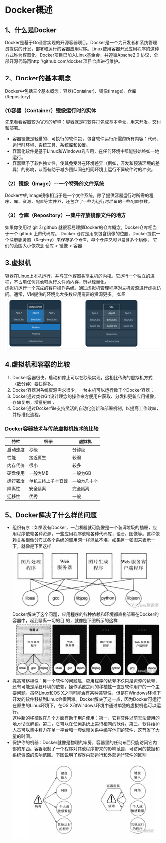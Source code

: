 # Docker概述
## 1、什么是Docker
Docker是基于Go语言实现的开源容器项目。Docker是一个为开发者和系统管理员提供的开发，部署和运行的容器应用程序。Linux使用容器开发应用程序的这种方式称为容器化。Docker项目已加入Linux基金会，并遵循Apache2.0 协议，全部开源代码再http://github.com/docker 项目仓库进行维护。
## 2、Docker的基本概念
Docker中包括三个基本概念：容器(Container)、镜像(Image)、仓库(Repository)   
### (1)容器（Container）镜像运行时的实体
先来看看容器较为官方的解释：容器就是将软件打包成基本单元，用来开发、交付和部署。

- 容器镜像是轻量的、可执行的软件包 ，包含软件运行所需的所有内容：代码、运行时环境、系统工具、系统库和设置。
- 容器化软件是基于Linux和Windows的应用，在任何环境中都能够始终如一地运行。
- 容器赋予了软件独立性，使其免受外在环境差异（例如，开发和预演环境的差异）的影响，从而有助于减少团队间在相同环境上运行不同软件时的冲突。
### （2）镜像（Image）--一个特殊的文件系统
Docker中的Image镜像相当于是一个文件系统，除了提供容器运行时所需的程序、库、资源、配置等文件外，还包含了一些为运行时准备的一些配置参数。
### （3）仓库（Repository）--集中存放镜像文件的地方
如果你使用过 git 和 github 就很容易理解Docker的仓库概念。Docker仓库相当于一个 github 上的代码库。
Docker 仓库是用来包含镜像的位置，Docker提供一个注册服务器（Registry）来保存多个仓库，每个仓库又可以包含多个镜像。
它们的范围大小依次是 仓库 > 镜像 > 容器

## 3.虚拟机
容器在Linux上本机运行，并与其他容器共享主机的内核。它运行一个独立的进程，不占用任何其他可执行文件的内存，所以轻量化。  
虚拟机运行一个完成的客户操作系统，通过虚拟机管理程序对主机资源进行虚拟访问。通常，VM提供的环境比大多数应用需要的资源更多。
如图
![image](./img/docker4.png)
## 4.虚拟机和容器的比较
1. Docker容器很快，启动和停止可以在秒级实现，这相比传统的虚拟机方式（数分钟）要快得多。
2. Docker容器对系统资源需求很少，一台主机可以运行数千个Docker容器；
3. Docker通过类似Git设计理念的操作来方便用户获取、分发和更新应用镜像，存储复用，增量更新；
4. Docker通过Dockerfile支持灵活的自动化创新和部署机制，以提高工作效率，并标准化流程。
### Docker容器技术与传统虚拟机技术的比较
特性|容器|虚拟机
---|---|---
启动速度|秒级|分钟级
性能|接近原生|较弱
内存代价|很小|较多
硬盘使用|一般为MB|一般为GB
运行密度|单机支持上千个容器|一般为几十个
隔离性|安全隔离|完全隔离
迁移性|优秀|一般

## 5、Docker解决了什么样的问题
- 组织有序：如果没有Docker，一台机器就可能像是一个装满垃圾的抽屉，应用程序依赖各种资源，一些应用程序依赖各种代码库，语音，图像等。这种依赖关系很像分布式各个系统的调用网一样混乱不堪，如果用一张图来表示一下，就像是下面这样
![image](./img/docker5.png)
Docker解决了这个问题，应用程序的各种依赖和环境都直接部署在Docker的容器中，起到隔离一切的目 的，就像是下图所示的这样
![image](./img/docker6.png)
- 提高可移植性：另一个软件的问题是，应用程序的依赖不仅只是资源的依赖，还有可能是系统环境的依赖，操作系统之间的移植性一直是软件用户的一个主要问题。虽然Linux和OS X之间可能会有某种兼容性，但是在Windows环境下开发的软件移植到Linux会很困难。Docker解决了这一点，因为Docker可运行在原生的Linux环境下，在OS X和Windows环境中通过单独的虚拟机也可以运行。  
这种新的移植性在几个方面有助于用户使用：第一，它将软件以前无法使用的地方彻底解锁。第二，它可以在任何系统上运行相同的软件。第三，软件维护人员可以集中精力在单一平台和一套依赖关系中编写他们的软件，这节省了大量的时间。
- 保护你的机器：Docker就像是物理的牢房，容器里的任何东西只能访问它内部的东西。容器限制了一个程序对其他程序带来的影响范围、可访问的数据和系统资源的影响范围。下图说明了容器内部运行和外部运行软件的区别
![image](./img/docker7.png)
